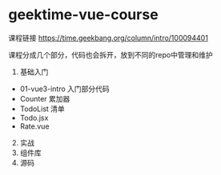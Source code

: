 # geektime-vue-course
课程链接  https://time.geekbang.org/column/intro/100094401

课程分成几个部分，代码也会拆开，放到不同的repo中管理和维护


1. 基础入门
  * 01-vue3-intro 入门部分代码
  * Counter 累加器
  * TodoList 清单
  * Todo.jsx 
  * Rate.vue
2. 实战
3. 组件库
4. 源码
